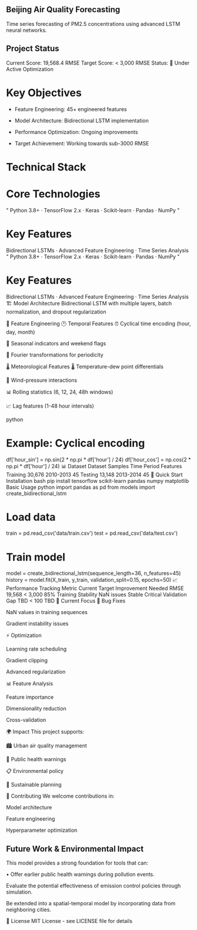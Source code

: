 ## Beijing Air Quality Forecasting
Time series forecasting of PM2.5 concentrations using advanced LSTM neural networks.

## Project Status
Current Score: 19,568.4 RMSE
Target Score: < 3,000 RMSE
Status: 🚧 Under Active Optimization

# Key Objectives
* Feature Engineering: 45+ engineered features

* Model Architecture: Bidirectional LSTM implementation

* Performance Optimization: Ongoing improvements

* Target Achievement: Working towards sub-3000 RMSE

# Technical Stack

# Core Technologies

" Python 3.8+ · TensorFlow 2.x · Keras · Scikit-learn · Pandas · NumPy "

# Key Features
Bidirectional LSTMs · Advanced Feature Engineering · Time Series Analysis
" Python 3.8+ · TensorFlow 2.x · Keras · Scikit-learn · Pandas · NumPy " 

# Key Features
Bidirectional LSTMs · Advanced Feature Engineering · Time Series Analysis
🏗️ Model Architecture
Bidirectional LSTM with multiple layers, batch normalization, and dropout regularization

🔧 Feature Engineering
🕐 Temporal Features
⏰ Cyclical time encoding (hour, day, month)

📅 Seasonal indicators and weekend flags

🔁 Fourier transformations for periodicity

🌡️ Meteorological Features
🌡️ Temperature-dew point differentials

💨 Wind-pressure interactions

📊 Rolling statistics (6, 12, 24, 48h windows)

📈 Lag features (1-48 hour intervals)

python
# Example: Cyclical encoding
df['hour_sin'] = np.sin(2 * np.pi * df['hour'] / 24)
df['hour_cos'] = np.cos(2 * np.pi * df['hour'] / 24)
📊 Dataset
Dataset	Samples	Time Period	Features
Training	30,676	2010-2013	45
Testing	13,148	2013-2014	45
🚀 Quick Start
Installation
bash
pip install tensorflow scikit-learn pandas numpy matplotlib
Basic Usage
python
import pandas as pd
from models import create_bidirectional_lstm

# Load data
train = pd.read_csv('data/train.csv')
test = pd.read_csv('data/test.csv')

# Train model
model = create_bidirectional_lstm(sequence_length=36, n_features=45)
history = model.fit(X_train, y_train, validation_split=0.15, epochs=50)
📈 Performance Tracking
Metric	Current	Target	Improvement Needed
RMSE	19,568	< 3,000	85%
Training Stability	NaN issues	Stable	Critical
Validation Gap	TBD	< 100	TBD
🔧 Current Focus
🐛 Bug Fixes

NaN values in training sequences

Gradient instability issues

⚡ Optimization

Learning rate scheduling

Gradient clipping

Advanced regularization

📊 Feature Analysis

Feature importance

Dimensionality reduction

Cross-validation

🌍 Impact
This project supports:

🏙️ Urban air quality management

🏥 Public health warnings

📋 Environmental policy

🌱 Sustainable planning

🤝 Contributing
We welcome contributions in:

Model architecture

Feature engineering

Hyperparameter optimization

## Future Work & Environmental Impact
This model provides a strong foundation for tools that can:

&bull; Offer earlier public health warnings during pollution events.

Evaluate the potential effectiveness of emission control policies through simulation.

Be extended into a spatial-temporal model by incorporating data from neighboring cities.

📝 License
MIT License - see LICENSE file for details
